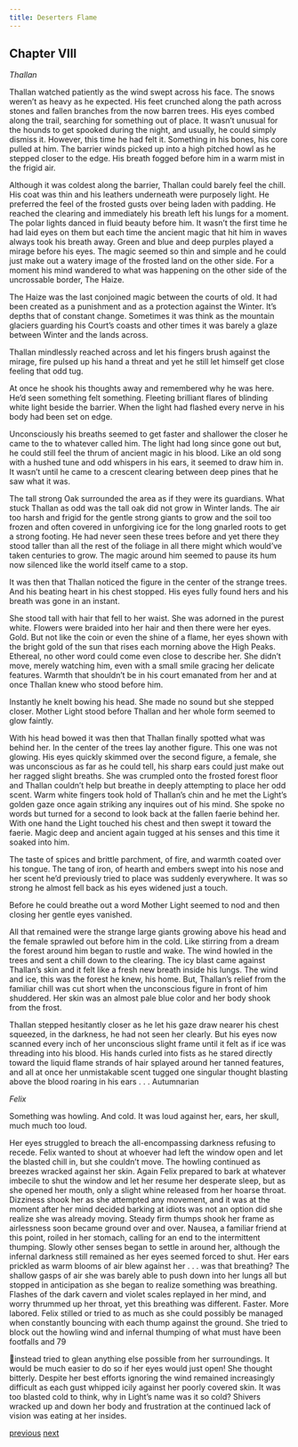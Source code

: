 ```yaml
---
title: Deserters Flame
---
```

## Chapter VIII
*Thallan* 

Thallan watched patiently as the wind swept across his face. The snows
weren’t as heavy as he expected. His feet crunched along the path across stones
and fallen branches from the now barren trees. His eyes combed along the trail,
searching for something out of place. It wasn’t unusual for the hounds to get
spooked during the night, and usually, he could simply dismiss it. However, this
time he had felt it. Something in his bones, his core pulled at him.
The barrier winds picked up into a high pitched howl as he stepped closer
to the edge. His breath fogged before him in a warm mist in the frigid air.

Although it was coldest along the barrier, Thallan could barely feel the chill. His coat was thin and his leathers underneath were purposely light. He preferred the feel of the frosted gusts over being laden with padding.
He reached the clearing and immediately his breath left his lungs for a
moment. The polar lights danced in fluid beauty before him. It wasn’t the first
time he had laid eyes on them but each time the ancient magic that hit him in
waves always took his breath away. Green and blue and deep purples played a
mirage before his eyes. The magic seemed so thin and simple and he could just
make out a watery image of the frosted land on the other side. For a moment his
mind wandered to what was happening on the other side of the uncrossable
border, The Haize.

The Haize was the last conjoined magic between the courts of old. It had
been created as a punishment and as a protection against the Winter. It’s depths that of constant change. Sometimes it was think as the mountain glaciers
guarding his Court’s coasts and other times it was barely a glaze between Winter
and the lands across.

Thallan mindlessly reached across and let his fingers brush against the
mirage, fire pulsed up his hand a threat and yet he still let himself get close
feeling that odd tug.

At once he shook his thoughts away and remembered why he was here.
He’d seen something felt something. Fleeting brilliant flares of blinding white
light beside the barrier. When the light had flashed every nerve in his body had
been set on edge.

Unconsciously his breaths seemed to get faster and shallower the closer
he came to the to whatever called him. The light had long since gone out but, he
could still feel the thrum of ancient magic in his blood. Like an old song with a hushed tune and odd whispers in his ears, it seemed to draw him in. It wasn’t
until he came to a crescent clearing between deep pines that he saw what it was.

The tall strong Oak surrounded the area as if they were its guardians.
What stuck Thallan as odd was the tall oak did not grow in Winter lands.
The air too harsh and frigid for the gentle strong giants to grow and the soil too frozen and often covered in unforgiving ice for the long gnarled roots to get a strong footing. He had never seen these trees before and yet there they stood taller than all the rest of the foliage in all there might which would’ve taken centuries to grow. The magic around him seemed to pause its hum now silenced like the world itself came to a stop.

It was then that Thallan noticed the figure in the center of the strange
trees. And his beating heart in his chest stopped. His eyes fully found hers and
his breath was gone in an instant.

She stood tall with hair that fell to her waist. She was adorned in the
purest white. Flowers were braided into her hair and then there were her eyes.
Gold. But not like the coin or even the shine of a flame, her eyes shown with the bright gold of the sun that rises each morning above the High Peaks. Ethereal, no other word could come even close to describe her. She didn’t move, merely watching him, even with a small smile gracing her delicate features. Warmth that shouldn’t be in his court emanated from her and at once Thallan knew who stood before him. 

Instantly he knelt bowing his head. She made no sound but she
stepped closer. Mother Light stood before Thallan and her whole form seemed to
glow faintly. 

With his head bowed it was then that Thallan finally spotted what
was behind her. In the center of the trees lay another figure. This one was not
glowing. His eyes quickly skimmed over the second figure, a female, she was
unconscious as far as he could tell, his sharp ears could just make out her ragged slight breaths. She was crumpled onto the frosted forest floor and Thallan couldn’t help but breathe in deeply attempting to place her odd scent.
Warm white fingers took hold of Thallan’s chin and he met the Light’s
golden gaze once again striking any inquires out of his mind. She spoke no
words but turned for a second to look back at the fallen faerie behind her. With
one hand the Light touched his chest and then swept it toward the faerie. Magic
deep and ancient again tugged at his senses and this time it soaked into him. 

The taste of spices and brittle parchment, of fire, and warmth coated over his tongue. The tang of iron, of hearth and embers swept into his nose and her scent he’d previously tried to place was suddenly everywhere. It was so strong he almost fell back as his eyes widened just a touch.

Before he could breathe out a word Mother Light seemed to nod and then
closing her gentle eyes vanished.

All that remained were the strange large giants growing above his head
and the female sprawled out before him in the cold. Like stirring from a dream
the forest around him began to rustle and wake. The wind howled in the trees and
sent a chill down to the clearing. The icy blast came against Thallan’s skin and it felt like a fresh new breath inside his lungs. The wind and ice, this was the forest he knew, his home. But, Thallan’s relief from the familiar chill was cut short when the unconscious figure in front of him shuddered. Her skin was an almost pale blue color and her body shook from the frost.

Thallan stepped hesitantly closer as he let his gaze draw nearer his chest
squeezed, in the darkness, he had not seen her clearly. But his eyes now scanned
every inch of her unconscious slight frame until it felt as if ice was threading into his blood. His hands curled into fists as he stared directly toward the liquid flame strands of hair splayed around her tanned features, and all at once her unmistakable scent tugged one singular thought blasting above the blood roaring
in his ears . . . Autumnarian

*Felix* 

Something was howling. And cold. It was loud against her, ears, her
skull, much much too loud.

Her eyes struggled to breach the all-encompassing darkness refusing to
recede. Felix wanted to shout at whoever had left the window open and let the
blasted chill in, but she couldn’t move. The howling continued as breezes
wracked against her skin. Again Felix prepared to bark at whatever imbecile to
shut the window and let her resume her desperate sleep, but as she opened her
mouth, only a slight whine released from her hoarse throat. Dizziness shook her
as she attempted any movement, and it was at the moment after her mind decided
barking at idiots was not an option did she realize she was already moving.
Steady firm thumps shook her frame as airlessness soon became ground
over and over. Nausea, a familiar friend at this point, roiled in her stomach,
calling for an end to the intermittent thumping. Slowly other senses began to
settle in around her, although the infernal darkness still remained as her eyes
seemed forced to shut. Her ears prickled as warm blooms of air blew against her
. . . was that breathing? The shallow gasps of air she was barely able to push
down into her lungs all but stopped in anticipation as she began to realize
something was breathing. Flashes of the dark cavern and violet scales replayed in
her mind, and worry thrummed up her throat, yet this breathing was different.
Faster. More labored.
Felix stilled or tried to as much as she could possibly be managed when
constantly bouncing with each thump against the ground. She tried to block out
the howling wind and infernal thumping of what must have been footfalls and
79

instead tried to glean anything else possible from her surroundings. It would be
much easier to do so if her eyes would just open! She thought bitterly.
Despite her best efforts ignoring the wind remained increasingly difficult
as each gust whipped icily against her poorly covered skin. It was too blasted
cold to think, why in Light’s name was it so cold? Shivers wracked up and down
her body and frustration at the continued lack of vision was eating at her insides.

[previous](desertflame-17.html)
[next](desertflame-19.html)

